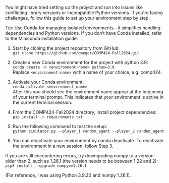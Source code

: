 You might have tried setting up the project and run into issues like conflicting library versions or incompatible Python versions. If you're facing challenges, follow this guide to set up your environment step by step.

Tip: Use Conda for managing isolated environments—it simplifies handling dependencies and Python versions. If you don’t have Conda installed, refer to the Miniconda installation guide.

1. Start by cloning the project repository from GitHub: <br>
`git clone https://github.com/dmeger/COMP424-Fall2024.git`

2. Create a new Conda environment for the project with python 3.9: <br>
`conda create -n <environment-name> python=3.9` <br>
Replace `<environment-name>` with a name of your choice, e.g. comp424. 

3. Activate your Conda environment: <br>
`conda activate <environment_name>` <br>
After this you should see the environment name appear at the beginning of your terminal prompt. This indicates that your environment is active in the current terminal session. 

4. From the COMP424-Fall2024 directory, install project dependencies: <br> 
`pip install -r requirements.txt`

5. Run the following command to test the setup: <br>
`python simulator.py --player_1 random_agent --player_2 random_agent`

6. You can deactivate your environment by conda deactivate.
To reactivate the environment in a new session, follow Step 3.

If you are still encountering errors, try downgrading numpy to a version older than 2, such as 1.26.1 (the version needs to be between 1.22 and 2): <br>
`pip3 install --upgrade numpy==1.26.1`

(For reference, I was using Python 3.9.20 and numpy 1.26.1).
